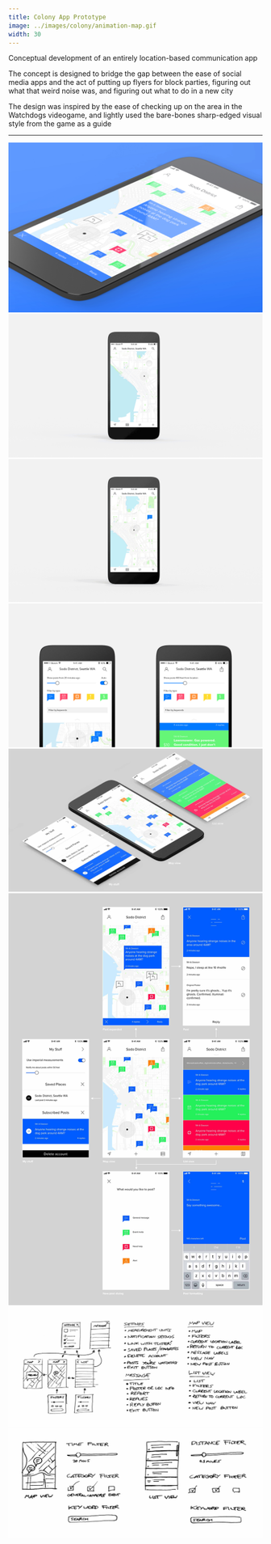 ```yaml
---
title: Colony App Prototype
image: ../images/colony/animation-map.gif
width: 30
---
```


Conceptual development of an entirely location-based communication app

The concept is designed to bridge the gap between the ease of social media apps and the act of putting up flyers for block parties, figuring out what that weird noise was, and figuring out what to do in a new city

The design was inspired by the ease of checking up on the area in the Watchdogs videogame, and lightly used the bare-bones sharp-edged visual style from the game as a guide

***

![](../images/colony/mockup-hero.jpg)
![](../images/colony/animation-map.gif)
![](../images/colony/animation-newpost.gif)
![](../images/colony/mockup-filters.jpg)
![](../images/colony/mockup-isometric.jpg)
![](../images/colony/mockup-flow.jpg)
![](../images/colony/sketches-flow.jpg)
![](../images/colony/sketches-filters.jpg)